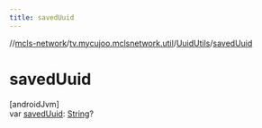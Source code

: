 ```yaml
---
title: savedUuid
---
```

//[mcls-network](../../../index.html)/[tv.mycujoo.mclsnetwork.util](../index.html)/[UuidUtils](index.html)/[savedUuid](saved-uuid.html)



# savedUuid



[androidJvm]\
var [savedUuid](saved-uuid.html): [String](https://kotlinlang.org/api/latest/jvm/stdlib/kotlin/-string/index.html)?





